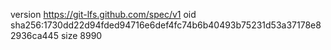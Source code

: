 version https://git-lfs.github.com/spec/v1
oid sha256:1730dd22d94fded94716e6def4fc74b6b40493b75231d53a37178e82936ca445
size 8990
